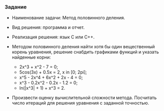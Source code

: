 ### Задание

* Наименование задачи: Метод половинного деления.
* Вид решения: программа и отчет.
* Реализация решения: язык C или C++.
* Методом половинного деления найти хотя бы один вещественный корень уравнения, решение снабдить графиками функций и указать найденные корни:

  * 2x^3 + x^2 - 7 = 0;
  * 5cos(3x) + 0.5x = 2, x in [0; 2pi];
  * x^5 - 2x^4 + 6x^2 + 2x - 4 = 0;
  * x^3 - 0.2x^2 - 0.2x - 1.2 = 0;
  * ln(|x^3| + 1) + x^3 = 2.

* Произвести оценку вычислительной сложности метода. Посчитать число итераций для решения уравнения с заданной точностью.

